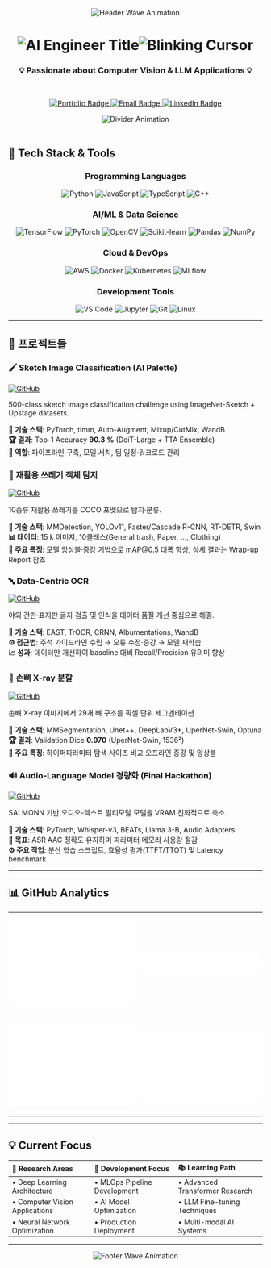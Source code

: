 <div align="center">

<img width="100%" height="120px" src="https://capsule-render.vercel.app/api?type=waving&color=gradient&customColorList=6,11,20&height=120&section=header&fontSize=30&fontAlignY=35&animation=twinkling&fontColor=ffffff" alt="Header Wave Animation"/>

<br>

<h1 align="center">
<img src="https://readme-typing-svg.herokuapp.com?font=Press+Start+2P&size=24&duration=3000&pause=500&color=FF6A88&center=true&vCenter=true&width=820&height=90&lines=Research-driven+AI+Engineer&repeat=false&backSpeed=0&t=2" alt="AI Engineer Title" /><!--
--><img src="https://readme-typing-svg.herokuapp.com?font=Press+Start+2P&size=24&duration=700&pause=350&color=FF6A88&center=true&vCenter=true&width=44&height=90&lines=%3E;%20;%3E;%20&repeat=true&t=2" alt="Blinking Cursor" />
</h1>

<h3 align="center">💡 Passionate about Computer Vision & LLM Applications 💡</h3>

<br>

<p align="center">
  <a href="#portfolio">
    <img src="https://img.shields.io/badge/🌟_Portfolio-FF6B6B?style=for-the-badge&logoColor=white&labelColor=FF6B6B" alt="Portfolio Badge"/>
  </a>
  <a href="mailto:contact@example.com">
    <img src="https://img.shields.io/badge/📧_Email-4ECDC4?style=for-the-badge&logoColor=white&labelColor=4ECDC4" alt="Email Badge"/>
  </a>
  <a href="#linkedin">
    <img src="https://img.shields.io/badge/🔗_LinkedIn-45B7D1?style=for-the-badge&logoColor=white&labelColor=45B7D1" alt="LinkedIn Badge"/>
  </a>
</p>

<img src="https://user-images.githubusercontent.com/73097560/115834477-dbab4500-a447-11eb-908a-139a6edaec5c.gif" alt="Divider Animation">

</div>

<br>

## 🚀 Tech Stack & Tools

<div align="center">

### Programming Languages
<p>
  <img src="https://img.shields.io/badge/Python-3776AB?style=for-the-badge&logo=python&logoColor=white" alt="Python"/>
  <img src="https://img.shields.io/badge/JavaScript-F7DF1E?style=for-the-badge&logo=javascript&logoColor=black" alt="JavaScript"/>
  <img src="https://img.shields.io/badge/TypeScript-007ACC?style=for-the-badge&logo=typescript&logoColor=white" alt="TypeScript"/>
  <img src="https://img.shields.io/badge/C%2B%2B-00599C?style=for-the-badge&logo=c%2B%2B&logoColor=white" alt="C++"/>
</p>

### AI/ML & Data Science
<p>
  <img src="https://img.shields.io/badge/TensorFlow-FF6F00?style=for-the-badge&logo=tensorflow&logoColor=white" alt="TensorFlow"/>
  <img src="https://img.shields.io/badge/PyTorch-EE4C2C?style=for-the-badge&logo=pytorch&logoColor=white" alt="PyTorch"/>
  <img src="https://img.shields.io/badge/OpenCV-27338e?style=for-the-badge&logo=OpenCV&logoColor=white" alt="OpenCV"/>
  <img src="https://img.shields.io/badge/scikit--learn-F7931E?style=for-the-badge&logo=scikit-learn&logoColor=white" alt="Scikit-learn"/>
  <img src="https://img.shields.io/badge/Pandas-2C2D72?style=for-the-badge&logo=pandas&logoColor=white" alt="Pandas"/>
  <img src="https://img.shields.io/badge/Numpy-777BB4?style=for-the-badge&logo=numpy&logoColor=white" alt="NumPy"/>
</p>

### Cloud & DevOps
<p>
  <img src="https://img.shields.io/badge/AWS-232F3E?style=for-the-badge&logo=amazon-aws&logoColor=white" alt="AWS"/>
  <img src="https://img.shields.io/badge/Docker-2496ED?style=for-the-badge&logo=docker&logoColor=white" alt="Docker"/>
  <img src="https://img.shields.io/badge/Kubernetes-326ce5?style=for-the-badge&logo=kubernetes&logoColor=white" alt="Kubernetes"/>
  <img src="https://img.shields.io/badge/MLflow-0194E2?style=for-the-badge&logo=mlflow&logoColor=white" alt="MLflow"/>
</p>

### Development Tools
<p>
  <img src="https://img.shields.io/badge/VS_Code-0078D4?style=for-the-badge&logo=visual%20studio%20code&logoColor=white" alt="VS Code"/>
  <img src="https://img.shields.io/badge/Jupyter-F37626.svg?&style=for-the-badge&logo=Jupyter&logoColor=white" alt="Jupyter"/>
  <img src="https://img.shields.io/badge/Git-F05032?style=for-the-badge&logo=git&logoColor=white" alt="Git"/>
  <img src="https://img.shields.io/badge/Linux-FCC624?style=for-the-badge&logo=linux&logoColor=black" alt="Linux"/>
</p>

</div>

---

## 📁 프로젝트들

### 🖌️ Sketch Image Classification (AI Palette)
[![GitHub](https://img.shields.io/badge/GitHub-181717.svg?style=for-the-badge&logo=GitHub&logoColor=white)](https://github.com/kimmaru/level1-imageclassification-cv-21)

500-class sketch image classification challenge using ImageNet-Sketch + Upstage datasets.

**🔧 기술 스택**: PyTorch, timm, Auto-Augment, Mixup/CutMix, WandB  
**🏆 결과**: Top-1 Accuracy **90.3 %** (DeiT-Large + TTA Ensemble)  
**📝 역할**: 파이프라인 구축, 모델 서치, 팀 일정·워크로드 관리

### 🚯 재활용 쓰레기 객체 탐지
[![GitHub](https://img.shields.io/badge/GitHub-181717.svg?style=for-the-badge&logo=GitHub&logoColor=white)](https://github.com/kimmaru/level2-objectdetection-cv-21)

10종류 재활용 쓰레기를 COCO 포맷으로 탐지·분류.

**🔧 기술 스택**: MMDetection, YOLOv11, Faster/Cascade R-CNN, RT-DETR, Swin  
**📊 데이터**: 15 k 이미지, 10클래스(General trash, Paper, …, Clothing)  
**🎯 주요 특징**: 모델 앙상블·증강 기법으로 mAP@0.5 대폭 향상, 상세 결과는 Wrap-up Report 참조

### 🔤 Data-Centric OCR
[![GitHub](https://img.shields.io/badge/GitHub-181717.svg?style=for-the-badge&logo=GitHub&logoColor=white)](https://github.com/kimmaru/level2-cv-datacentric-cv-21)

야외 간판·표지판 글자 검출 및 인식을 데이터 품질 개선 중심으로 해결.

**🔧 기술 스택**: EAST, TrOCR, CRNN, Albumentations, WandB  
**⚙️ 접근법**: 주석 가이드라인 수립 → 오류 수정·증강 → 모델 재학습  
**📈 성과**: 데이터만 개선하여 baseline 대비 Recall/Precision 유의미 향상

### 🦴 손뼈 X-ray 분할
[![GitHub](https://img.shields.io/badge/GitHub-181717.svg?style=for-the-badge&logo=GitHub&logoColor=white)](https://github.com/kimmaru/level2-cv-semanticsegmentation-cv-20-lv3)

손뼈 X-ray 이미지에서 29개 뼈 구조를 픽셀 단위 세그멘테이션.

**🔧 기술 스택**: MMSegmentation, Unet++, DeepLabV3+, UperNet-Swin, Optuna  
**🏆 결과**: Validation Dice **0.970** (UperNet-Swin, 1536²)  
**🎯 주요 특징**: 하이퍼파라미터 탐색·사이즈 비교·오프라인 증강 및 앙상블

### 🔊 Audio-Language Model 경량화 (Final Hackathon)
[![GitHub](https://img.shields.io/badge/GitHub-181717.svg?style=for-the-badge&logo=GitHub&logoColor=white)](https://github.com/kimmaru/level4-cv-finalproject-hackathon-cv-20-lv3)

SALMONN 기반 오디오-텍스트 멀티모달 모델을 VRAM 친화적으로 축소.

**🔧 기술 스택**: PyTorch, Whisper-v3, BEATs, Llama 3-B, Audio Adapters  
**🎯 목표**: ASR·AAC 정확도 유지하며 파라미터·메모리 사용량 절감  
**⚙️ 주요 작업**: 분산 학습 스크립트, 효율성 평가(TTFT/TTOT) 및 Latency benchmark

---

## 📊 GitHub Analytics

<div align="center">

<table>
<tr>
<td align="center" width="50%">

![GitHub Stats](https://github.com/kimmaru/kimmaru/blob/main/metrics.base.svg)

</td>
<td align="center" width="50%">

![Top Languages](https://github.com/kimmaru/kimmaru/blob/main/metrics.plugin.languages.details.svg)

</td>
</tr>
<tr>
<td align="center" width="50%">

![Contribution Calendar](https://github.com/kimmaru/kimmaru/blob/main/metrics.plugin.isocalendar.fullyear.svg)

</td>
<td align="center" width="50%">

![GitHub Stars](https://github.com/kimmaru/kimmaru/blob/main/metrics.plugin.stars.svg)

</td>
</tr>
</table>

</div>

---

## 💡 Current Focus

<div align="center">

| 🔬 **Research Areas** | 🚀 **Development Focus** | 📚 **Learning Path** |
|:---|:---|:---|
| • Deep Learning Architecture | • MLOps Pipeline Development | • Advanced Transformer Research |
| • Computer Vision Applications | • AI Model Optimization | • LLM Fine-tuning Techniques |
| • Neural Network Optimization | • Production Deployment | • Multi-modal AI Systems |

</div>

---

<div align="center">

<img width="100%" height="120px" src="https://capsule-render.vercel.app/api?type=waving&color=gradient&customColorList=6,11,20&height=120&section=footer&fontSize=30&fontAlignY=85&animation=twinkling&fontColor=ffffff" alt="Footer Wave Animation"/>

</div>
